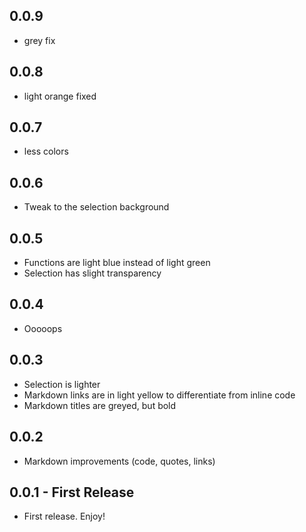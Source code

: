 ## 0.0.9
* grey fix

## 0.0.8
* light orange fixed

## 0.0.7
* less colors

## 0.0.6
* Tweak to the selection background

## 0.0.5
* Functions are light blue instead of light green
* Selection has slight transparency

## 0.0.4
* Ooooops

## 0.0.3
* Selection is lighter
* Markdown links are in light yellow to differentiate from inline code
* Markdown titles are greyed, but bold

## 0.0.2
* Markdown improvements (code, quotes, links)

## 0.0.1 - First Release
* First release. Enjoy!
